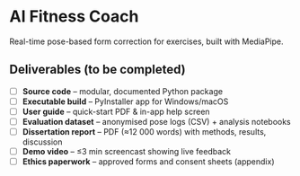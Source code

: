 # AI Fitness Coach

Real-time pose-based form correction for exercises, built with MediaPipe.

## Deliverables (to be completed)

- [ ] **Source code** – modular, documented Python package
- [ ] **Executable build** – PyInstaller app for Windows/macOS
- [ ] **User guide** – quick-start PDF & in-app help screen
- [ ] **Evaluation dataset** – anonymised pose logs (CSV) + analysis notebooks
- [ ] **Dissertation report** – PDF (≈12 000 words) with methods, results, discussion
- [ ] **Demo video** – ≤3 min screencast showing live feedback
- [ ] **Ethics paperwork** – approved forms and consent sheets (appendix)
